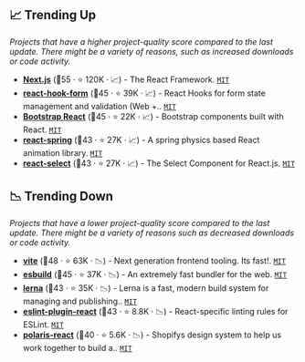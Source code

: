 ## 📈 Trending Up

_Projects that have a higher project-quality score compared to the last update. There might be a variety of reasons, such as increased downloads or code activity._

- <b><a href="https://github.com/vercel/next.js">Next.js</a></b> (🥇55 ·  ⭐ 120K · 📈) - The React Framework. <code><a href="http://bit.ly/34MBwT8">MIT</a></code>
- <b><a href="https://github.com/react-hook-form/react-hook-form">react-hook-form</a></b> (🥇45 ·  ⭐ 39K · 📈) - React Hooks for form state management and validation (Web +.. <code><a href="http://bit.ly/34MBwT8">MIT</a></code>
- <b><a href="https://github.com/react-bootstrap/react-bootstrap">Bootstrap React</a></b> (🥇45 ·  ⭐ 22K · 📈) - Bootstrap components built with React. <code><a href="http://bit.ly/34MBwT8">MIT</a></code> <code><img src="https://getbootstrap.com/docs/5.0/assets/img/favicons/favicon-32x32.png" style="display:inline;" width="13" height="13"></code>
- <b><a href="https://github.com/pmndrs/react-spring">react-spring</a></b> (🥇43 ·  ⭐ 27K · 📈) - A spring physics based React animation library. <code><a href="http://bit.ly/34MBwT8">MIT</a></code>
- <b><a href="https://github.com/JedWatson/react-select">react-select</a></b> (🥇43 ·  ⭐ 27K · 📈) - The Select Component for React.js. <code><a href="http://bit.ly/34MBwT8">MIT</a></code>

## 📉 Trending Down

_Projects that have a lower project-quality score compared to the last update. There might be a variety of reasons such as decreased downloads or code activity._

- <b><a href="https://github.com/vitejs/vite">vite</a></b> (🥇48 ·  ⭐ 63K · 📉) - Next generation frontend tooling. Its fast!. <code><a href="http://bit.ly/34MBwT8">MIT</a></code>
- <b><a href="https://github.com/evanw/esbuild">esbuild</a></b> (🥇45 ·  ⭐ 37K · 📉) - An extremely fast bundler for the web. <code><a href="http://bit.ly/34MBwT8">MIT</a></code>
- <b><a href="https://github.com/lerna/lerna">lerna</a></b> (🥈43 ·  ⭐ 35K · 📉) - Lerna is a fast, modern build system for managing and publishing.. <code><a href="http://bit.ly/34MBwT8">MIT</a></code>
- <b><a href="https://github.com/jsx-eslint/eslint-plugin-react">eslint-plugin-react</a></b> (🥈43 ·  ⭐ 8.8K · 📉) - React-specific linting rules for ESLint. <code><a href="http://bit.ly/34MBwT8">MIT</a></code>
- <b><a href="https://github.com/Shopify/polaris">polaris-react</a></b> (🥈40 ·  ⭐ 5.6K · 📉) - Shopifys design system to help us work together to build a.. <code><a href="http://bit.ly/34MBwT8">MIT</a></code>

